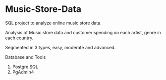 # Music-Store-Data
SQL project to analyze online music store data. 

Analysis of Music store data and customer spending on each artist, genre in each country. 

Segmented in 3 types, easy, moderate and advanced.


Database and Tools
1) Postgre SQL
2) PgAdmin4
